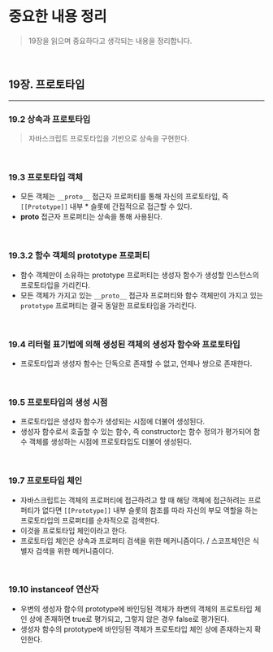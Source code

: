 # 중요한 내용 정리

> 19장을 읽으며 중요하다고 생각되는 내용을 정리합니다.

<br>

## 19장. 프로토타입

<hr>

### 19.2 상속과 프로토타입

> 자바스크립트 프로토타입을 기반으로 상속을 구현한다.

<br>

### 19.3 프로토타입 객체

- 모든 객체는 `__proto__` 접근자 프로퍼티를 통해 자신의 프로토타입, 즉 `[[Prototype]]` 내부 \* 슬롯에 간접적으로 접근할 수 있다.
- **proto** 접근자 프로퍼티는 상속을 통해 사용된다.

<br>

### 19.3.2 함수 객체의 prototype 프로퍼티

- 함수 객체만이 소유하는 prototype 프로퍼티는 생성자 함수가 생성할 인스턴스의 프로토타입을 가리킨다.
- 모든 객체가 가지고 있는 `__proto__` 접근자 프로퍼티와 함수 객체만이 가지고 있는 `prototype` 프로퍼티는 결국 동일한 프로토타입을 가리킨다.

<br>

### 19.4 리터럴 표기법에 의해 생성된 객체의 생성자 함수와 프로토타입

- 프로토타입과 생성자 함수는 단독으로 존재할 수 없고, 언제나 쌍으로 존재한다.

<br>

### 19.5 프로토타입의 생성 시점

- 프로토타입은 생성자 함수가 생성되는 시점에 더불어 생성된다.
- 생성자 함수로서 호출할 수 있는 함수, 즉 constructor는 함수 정의가 평가되어 함수 객체를 생성하는 시점에 프로토타입도 더불어 생성된다.

<br>

### 19.7 프로토타입 체인

- 자바스크립트는 객체의 프로퍼티에 접근하려고 할 때 해당 객체에 접근하려는 프로퍼티가 없다면 `[[Prototype]]` 내부 슬롯의 참조를 따라 자신의 부모 역할을 하는 프로토타입의 프로퍼티를 순차적으로 검색한다.
- 이것을 프로토타입 체인이라고 한다.
- 프로토타입 체인은 상속과 프로퍼티 검색을 위한 메커니즘이다. / 스코프체인은 식별자 검색을 위한 메커니즘이다.

<br>

### 19.10 instanceof 연산자

- 우변의 생성자 함수의 prototype에 바인딩된 객체가 좌변의 객체의 프로토타입 체인 상에 존재하면 true로 평가되고, 그렇지 않은 경우 false로 평가된다.
- 생성자 함수의 prototype에 바인딩된 객체가 프로토타입 체인 상에 존재하는지 확인한다.

